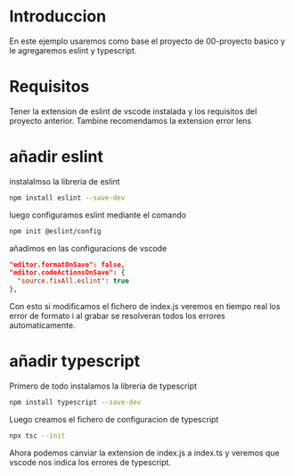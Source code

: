 # Introduccion

En este ejemplo usaremos como base el proyecto de 00-proyecto basico y le agregaremos eslint y typescript.

# Requisitos

Tener la extension de eslint de vscode instalada y los requisitos del proyecto anterior.
Tambine recomendamos la extension error lens

# añadir eslint

instalalmso la libreria de eslint

```bash
npm install eslint --save-dev
```

luego configuramos eslint mediante el comando

```bash
npm init @eslint/config
```

añadimos en las configuracions de vscode

```json
"editor.formatOnSave": false,
"editor.codeActionsOnSave": {
  "source.fixAll.eslint": true
},
```
Con esto si modificamos el fichero de index.js veremos en tiempo real los error de formato i al grabar se resolveran todos los errores automaticamente.

# añadir typescript

Primero de todo instalamos la libreria de typescript

```bash
npm install typescript --save-dev
```

Luego creamos el fichero de configuracion de typescript

```bash
npx tsc --init
```

Ahora podemos canviar la extension de index.js a index.ts y veremos que vscode nos indica los errores de typescript.

